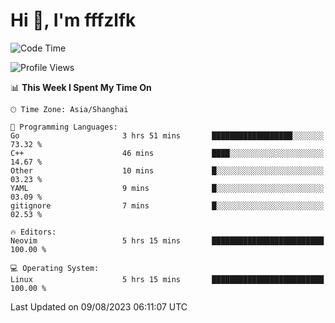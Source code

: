 # Hi 👋, I'm fffzlfk

<!--START_SECTION:waka-->
![Code Time](http://img.shields.io/badge/Code%20Time-345%20hrs%2033%20mins-blue)

![Profile Views](http://img.shields.io/badge/Profile%20Views-13-blue)

📊 **This Week I Spent My Time On** 

```text
🕑︎ Time Zone: Asia/Shanghai

💬 Programming Languages: 
Go                       3 hrs 51 mins       ██████████████████░░░░░░░   73.32 % 
C++                      46 mins             ████░░░░░░░░░░░░░░░░░░░░░   14.67 % 
Other                    10 mins             █░░░░░░░░░░░░░░░░░░░░░░░░   03.23 % 
YAML                     9 mins              █░░░░░░░░░░░░░░░░░░░░░░░░   03.09 % 
gitignore                7 mins              █░░░░░░░░░░░░░░░░░░░░░░░░   02.53 % 

🔥 Editors: 
Neovim                   5 hrs 15 mins       █████████████████████████   100.00 % 

💻 Operating System: 
Linux                    5 hrs 15 mins       █████████████████████████   100.00 % 
```


 Last Updated on 09/08/2023 06:11:07 UTC
<!--END_SECTION:waka-->
